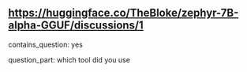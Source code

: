 ## https://huggingface.co/TheBloke/zephyr-7B-alpha-GGUF/discussions/1

contains_question: yes

question_part: which tool did you use